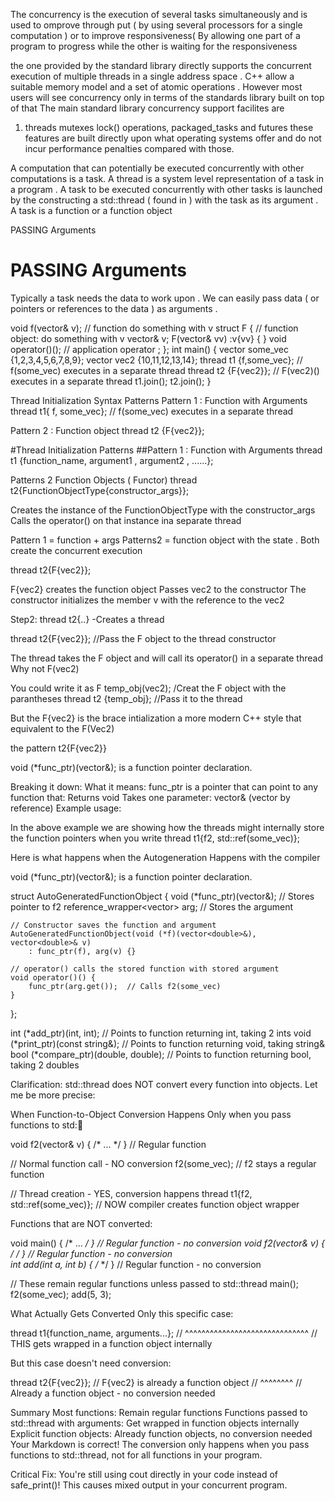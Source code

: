The concurrency is the execution of several tasks simultaneously and is used to omprove through put ( by using several processors for a 
 single computation ) or to improve responsiveness( By allowing one part of a program to progress while the other is waiting for the 
 responsiveness
 
 the one provided by the standard library directly supports the concurrent execution of multiple threads in a single address space .
 C++ allow a suitable memory model and a set of atomic operations . However most users will see concurrency only in terms of the standards library built on top of that 
 The main standard library concurrency support facilites are 
 1. threads mutexes lock() operations, packaged_tasks and futures
 these features are built directly upon what operating systems offer and do not incur performance penalties compared with those.


 A computation that can potentially be executed concurrently with other computations is a task. A thread is a system level 
 representation of a task in a program . A task to be executed concurrently with other tasks is launched by the constructing a 
 std::thread ( found in <thread>) with the task as its argument . A task is a function or a function object

 PASSING Arguments

 # PASSING Arguments
  Typically a task needs the data to work upon . We can easily pass data ( or pointers or references to the data ) as arguments . 

void f(vector<double>& v); // function do something with v
struct F { // function object: do something with v
    vector<double>& v;
    F(vector<double>& vv) :v{vv} { }
    void operator()(); // application operator ; 
};
int main()
{
vector<double> some_vec {1,2,3,4,5,6,7,8,9};
vector<double> vec2 {10,11,12,13,14};
thread t1 {f,some_vec}; // f(some_vec) executes in a separate thread
thread t2 {F{vec2}}; // F(vec2)() executes in a separate thread
t1.join();
t2.join();
}


Thread Initialization Syntax Patterns
Pattern 1 : Function with Arguments 
thread t1{ f, some_vec}; // f(some_vec) executes in a separate thread

Pattern 2 : Function object 
thread t2 {F{vec2}};

#Thread Initialization Patterns 
##Pattern 1 : Function with Arguments
thread t1 {function_name, argument1 , argument2 , ......};

Patterns 2 Function Objects ( Functor)
thread t2{FunctionObjectType{constructor_args}};

Creates the instance of the FunctionObjectType  with the constructor_args
Calls the operator() on that instance ina separate thread

Pattern 1 = function + args 
Patterns2 = function object with the state . Both create the concurrent execution 


thread t2{F{vec2}};

F{vec2} creates the function object 
Passes vec2 to the constructor 
The constructor initializes the  member v with the reference to the vec2

Step2: thread t2{..}  -Creates a thread

thread t2{F{vec2}}; //Pass the F object to the thread constructor 

The thread takes the F object and will call its operator() in a separate thread 
Why not F(vec2)

 You could write it as 
 F temp_obj(vec2);  /Creat the F object with the parantheses
 thread t2 {temp_obj};  //Pass it to the thread

 But the F{vec2} is the brace intialization a more modern C++ style that equivalent to the F(Vec2)

 the pattern t2{F{vec2}}



void (*func_ptr)(vector<double>&); is a function pointer declaration.

Breaking it down:
What it means:
func_ptr is a pointer that can point to any function that:
Returns void
Takes one parameter: vector<double>& (vector by reference)
Example usage:    

In the above example we are showing how the threads might internally store the function pointers when you write
thread t1{f2, std::ref(some_vec)};


Here is what happens when the Autogeneration Happens with the compiler 


void (*func_ptr)(vector<double>&); is a function pointer declaration.

struct AutoGeneratedFunctionObject {
    void (*func_ptr)(vector<double>&);  // Stores pointer to f2
    reference_wrapper<vector<double>> arg;  // Stores the argument
    
    // Constructor saves the function and argument
    AutoGeneratedFunctionObject(void (*f)(vector<double>&), vector<double>& v) 
        : func_ptr(f), arg(v) {}
    
    // operator() calls the stored function with stored argument
    void operator()() { 
        func_ptr(arg.get());  // Calls f2(some_vec)
    }
};






int (*add_ptr)(int, int);           // Points to function returning int, taking 2 ints
void (*print_ptr)(const string&);  // Points to function returning void, taking string&
bool (*compare_ptr)(double, double); // Points to function returning bool, taking 2 doubles



Clarification: std::thread does NOT convert every function into objects. Let me be more precise:

When Function-to-Object Conversion Happens
Only when you pass functions to std::thread:

void f2(vector<double>& v) { /* ... */ }  // Regular function

// Normal function call - NO conversion
f2(some_vec);  // f2 stays a regular function

// Thread creation - YES, conversion happens
thread t1{f2, std::ref(some_vec)};  // NOW compiler creates function object wrapper



Functions that are NOT converted:

void main() { /* ... */ }           // Regular function - no conversion
void f2(vector<double>& v) { /* */ } // Regular function - no conversion  
int add(int a, int b) { /* */ }     // Regular function - no conversion

// These remain regular functions unless passed to std::thread
main();
f2(some_vec);
add(5, 3);

What Actually Gets Converted
Only this specific case:

thread t1{function_name, arguments...};
//        ^^^^^^^^^^^^^^^^^^^^^^^^^^^^^^
//        THIS gets wrapped in a function object internally


But this case doesn't need conversion:

thread t2{F{vec2}};  // F{vec2} is already a function object
//        ^^^^^^^^
//        Already a function object - no conversion needed


Summary
Most functions: Remain regular functions
Functions passed to std::thread with arguments: Get wrapped in function objects internally
Explicit function objects: Already function objects, no conversion needed
Your Markdown is correct! The conversion only happens when you pass functions to std::thread, not for all functions in your program.

Critical Fix: You're still using cout directly in your code instead of safe_print()! This causes mixed output in your concurrent program.

